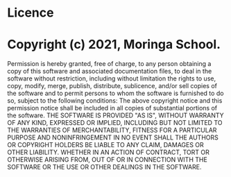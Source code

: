 # Licence
# Copyright (c) 2021, Moringa School.
Permission is hereby granted, free of charge, to any person obtaining a copy of this software and associated documentation files, to deal in the software without restriction, including without limitation the rights to use, copy, modify, merge, publish, distribute, sublicence, and/or sell copies of the software and to permit persons to whom the software is furnished to do so, subject to the following conditions:
The above copyright notice and this permission notice shall be included in all copies of substantial portions of the software.
THE SOFTWARE IS PROVIDED "AS IS", WITHOUT WARRANTY OF ANY KIND, EXPRESSED OR IMPLIED, INCLUDING BUT NOT LIMITED TO THE WARRANTIES OF MERCHANTABILITY, FITNESS FOR A PARTICULAR PURPOSE AND NONINFRINGEMENT IN NO EVENT SHALL THE AUTHORS OR COPYRIGHT HOLDERS BE LIABLE TO ANY CLAIM, DAMAGES OR OTHER LIABILITY. WHETHER IN AN ACTION OF CONTRACT, TORT OR OTHERWISE ARISING FROM, OUT OF OR IN CONNECTION WITH THE SOFTWARE OR THE USE OR OTHER DEALINGS IN THE SOFTWARE.

